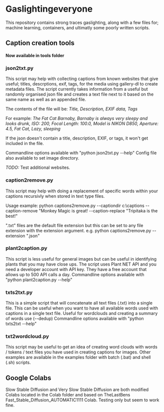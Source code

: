 # Gaslightingeveryone

This repository contains strong traces gaslighting, along with a few files for; machine learning, containers, and ultimatly some poorly written scripts.

## Caption creation tools

#### Now available in tools folder

### json2txt.py

This script may help with collecting captions from known websites that give useful; titles, descrptions, exif, tags, for the media using gallery-dl to create metadata files.
The script currently takes information from a useful but randomly organised json file and creates a text file next to it based on the same name as well as an appended file.

The contents of the file will be: *Title, Description, EXIF data, Tags*

For example: *The Fat Cat Barnaby, Barnaby is always very sleepy and looks drunk, ISO: 200, Focal Length: 100.0, Model is NIKON D850, Aperture: 4.5, Fat Cat, Lazy, sleeping*

If the json doesn't contain a title, description, EXIF, or tags, it won't get included in the file.

Commandline options available with "python json2txt.py --help"
Config file also available to set image directory.

*TODO:*
Test additional websites.

### caption2remove.py

This script may help with doing a replacement of specific words within your captions recursivly when stored in text type files.

Usage example: python captions2remove.py --captiondir c:\captions --caption-remove "Monkey Magic is great! --caption-replace "Tripitaka is the best!"

".txt" files are the default file extension but this can be set to any file extension with the extension argument. e.g. python captions2remove.py --extension ".json"

### plant2caption.py

This script is less useful for general images but can be useful in identifying plants that you may have close ups.
The script uses Plant NET API and you need a developer account with API key. They have a free account that allows up to 500 API calls a day.
Commandline options available with "python plant2caption.py --help"

### txts2txt.py

This is a simple script that will concatenate all text files (.txt) into a single file.
This can be useful when you want to have all available words used with captions in a single text file.
Useful for wordclouds and creating a summary of words use (--dedup)
Commandline options available with "python txts2txt --help"

### txt2wordcloud.py

This script may be useful to get an idea of creating word clouds with words / tokens / text files you have used in creating captions for images.
Other examples are available in the examples folder with batch (.bat) and shell (.sh) scripts.

## Google Colabs

Slow Stable Diffusion and Very Slow Stable Diffusion are both modified Colabs located in the Colab folder and based on TheLastBens Fast_Stable_Diffusion_AUTOMATIC1111 Colab.
Testing only but seem to work fine.
